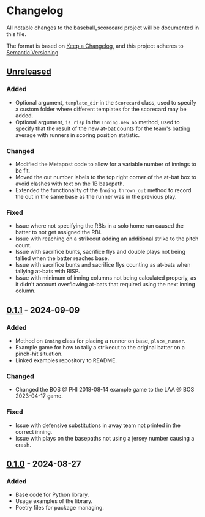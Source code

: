 # Changelog

All notable changes to the baseball_scorecard project will be documented in this file.

The format is based on [Keep a Changelog](https://keepachangelog.com/en/1.1.0/),
and this project adheres to [Semantic Versioning](https://semver.org/spec/v2.0.0.html).

## [Unreleased]

### Added

- Optional argument, `template_dir` in the `Scorecard` class, used to specify a custom folder where different templates for the scorecard may be added.
- Optional argument, `is_risp` in the `Inning.new_ab` method, used to specify that the result of the new at-bat counts for the team's batting average with runners in scoring position statistic.

### Changed

- Modified the Metapost code to allow for a variable number of innings to be fit.
- Moved the out number labels to the top right corner of the at-bat box to avoid clashes with text on the 1B basepath.
- Extended the functionality of the `Inning.thrown_out` method to record the out in the same base as the runner was in the previous play.

### Fixed
- Issue where not specifying the RBIs in a solo home run caused the batter to not get assigned the RBI.
- Issue with reaching on a strikeout adding an additional strike to the pitch count.
- Issue with sacrifice bunts, sacrifice flys and double plays not being tallied when the batter reaches base.
- Issue with sacrifice bunts and sacrifice flys counting as at-bats when tallying at-bats with RISP.
- Issue with minimum of inning columns not being calculated properly, as it didn't account overflowing at-bats that required using the next inning column.

## [0.1.1] - 2024-09-09

### Added

- Method on `Inning` class for placing a runner on base, `place_runner`.
- Example game for how to tally a strikeout to the original batter on a pinch-hit situation.
- Linked examples repository to README.

### Changed

- Changed the BOS @ PHI 2018-08-14 example game to the LAA @ BOS 2023-04-17 game.

### Fixed

- Issue with defensive substitutions in away team not printed in the correct inning.
- Issue with plays on the basepaths not using a jersey number causing a crash.

## [0.1.0] - 2024-08-27

### Added

- Base code for Python library.
- Usage examples of the library.
- Poetry files for package managing.

[unreleased]: https://github.com/Vicyorus/BaseballScorecardGenerator/compare/v0.1.1...HEAD
[0.1.1]: https://github.com/Vicyorus/BaseballScorecardGenerator/compare/v0.1.0...v0.1.1
[0.1.0]: https://github.com/Vicyorus/BaseballScorecardGenerator/releases/tag/v0.1.0
